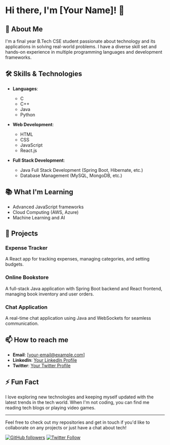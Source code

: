 # Hi there, I'm [Your Name]! 👋

## 🚀 About Me

I'm a final year B.Tech CSE student passionate about technology and its applications in solving real-world problems. I have a diverse skill set and hands-on experience in multiple programming languages and development frameworks.

## 🛠️ Skills & Technologies

- **Languages**: 
  - C
  - C++
  - Java
  - Python

- **Web Development**:
  - HTML
  - CSS
  - JavaScript
  - React.js

- **Full Stack Development**:
  - Java Full Stack Development (Spring Boot, Hibernate, etc.)
  - Database Management (MySQL, MongoDB, etc.)

## 📚 What I'm Learning

- Advanced JavaScript frameworks
- Cloud Computing (AWS, Azure)
- Machine Learning and AI

## 🌱 Projects

### Expense Tracker
A React app for tracking expenses, managing categories, and setting budgets.

### Online Bookstore
A full-stack Java application with Spring Boot backend and React frontend, managing book inventory and user orders.

### Chat Application
A real-time chat application using Java and WebSockets for seamless communication.

## 📫 How to reach me

- **Email**: [your-email@example.com]
- **LinkedIn**: [Your LinkedIn Profile](https://www.linkedin.com/in/your-profile)
- **Twitter**: [Your Twitter Profile](https://twitter.com/your-profile)

## ⚡ Fun Fact

I love exploring new technologies and keeping myself updated with the latest trends in the tech world. When I'm not coding, you can find me reading tech blogs or playing video games.

---

Feel free to check out my repositories and get in touch if you'd like to collaborate on any projects or just have a chat about tech!

[![GitHub followers](https://img.shields.io/github/followers/your-username?label=Follow&style=social)](https://github.com/your-username)
[![Twitter Follow](https://img.shields.io/twitter/follow/your-username?style=social)](https://twitter.com/your-username)
